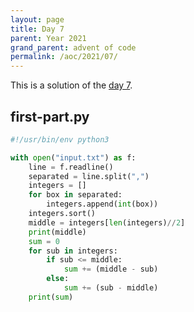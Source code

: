 ```yaml
---
layout: page
title: Day 7
parent: Year 2021
grand_parent: advent of code
permalink: /aoc/2021/07/
---
```


This is a solution of the [day 7](https://adventofcode.com/2021/day/7).

## first-part.py

```py
#!/usr/bin/env python3

with open("input.txt") as f:
    line = f.readline()
    separated = line.split(",")
    integers = []
    for box in separated:
        integers.append(int(box))
    integers.sort()
    middle = integers[len(integers)//2]
    print(middle)
    sum = 0
    for sub in integers:
        if sub <= middle:
            sum += (middle - sub)
        else:
            sum += (sub - middle)
    print(sum)
```
